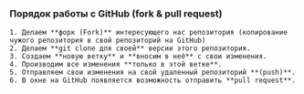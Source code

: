 ### Порядок работы с GitHub **(fork & pull request)**
    1. Делаем **форк (Fork)** интересующего нас репозитория (копирование чужого репозитория в свой репозиторий на GitHub)
    2. Делаем **git clone для своей** версии этого репозитория.
    3. Создаем **новую ветку** и **вносим в неё** с свои изменения.
    4. Производим все изменения **только в этой ветке**.
    5. Отправляем свои изменения на свой удаленный репозиторий **(push)**.
    6. В окне на GitHub появляется возможность отправить **pull request**.